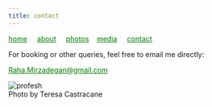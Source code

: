 ```yaml
---
title: contact
---
```

<style>
a { color: green; } 
</style>
[home](/)&nbsp;&nbsp;&nbsp;&nbsp; [about](/about.html)&nbsp;&nbsp;&nbsp;&nbsp; [photos](/photos.html)&nbsp;&nbsp;&nbsp; [media](/media.html)&nbsp;&nbsp;&nbsp;&nbsp; [contact](/contact.html)

For booking or other queries, feel free to email me directly:

Raha.Mirzadegan@gmail.com

![profesh](https://raharules.github.io/004_Raha-(ZF-6489-43094-1-001).jpg) <br />
Photo by Teresa Castracane
